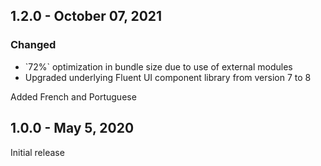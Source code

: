 ## 1.2.0 - October 07, 2021

### Changed
- &#x60;72%&#x60; optimization in bundle size due to use of external modules
- Upgraded underlying Fluent UI component library from version 7 to 8

Added French and Portuguese



## 1.0.0 - May 5, 2020
Initial release
